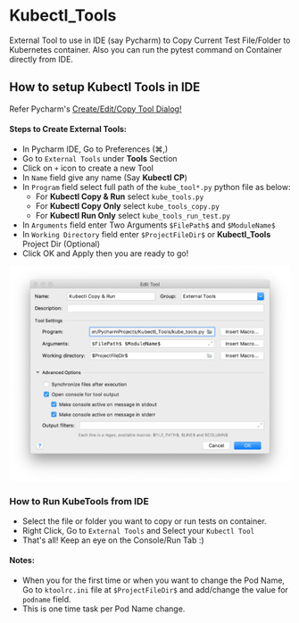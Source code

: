 # Kubectl_Tools
External Tool to use in IDE (say Pycharm) to Copy Current Test File/Folder to Kubernetes container.
Also you can run the pytest command on Container directly from IDE.

## How to setup Kubectl Tools in IDE
Refer Pycharm's [Create/Edit/Copy Tool Dialog!](https://www.jetbrains.com/help/pycharm/settings-tools-create-edit-copy-tool-dialog.html)

#### Steps to Create External Tools:
* In Pycharm IDE, Go to Preferences (⌘,)
* Go to `External Tools` under **Tools** Section
* Click on `+` icon to create a new Tool
* In `Name` field give any name (Say **Kubectl CP**)
* In `Program` field select full path of the `kube_tool*.py` python file as below:
  * For **Kubectl Copy & Run** select `kube_tools.py`
  * For **Kubectl Copy Only** select `kube_tools_copy.py`
  * For **Kubectl Run Only** select `kube_tools_run_test.py`
* In `Arguments` field enter Two Arguments `$FilePath$` and `$ModuleName$`
* In `Working Directory` field enter `$ProjectFileDir$` or **Kubectl_Tools** Project Dir (Optional)
* Click OK and Apply then you are ready to go!

![Sceenshot External Tools](ss_externaltool.png)

### How to Run KubeTools from IDE
* Select the file or folder you want to copy or run tests on container.
* Right Click, Go to `External Tools` and Select your `Kubectl Tool`
* That's all! Keep an eye on the Console/Run Tab :)

#### Notes:
* When you for the first time or when you want to change the Pod Name,
Go to `ktoolrc.ini` file at `$ProjectFileDir$` and add/change the value for `podname` field.
* This is one time task per Pod Name change.
